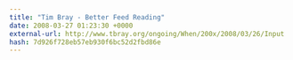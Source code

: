 ```yaml
---
title: "Tim Bray - Better Feed Reading"
date: 2008-03-27 01:23:30 +0000
external-url: http://www.tbray.org/ongoing/When/200x/2008/03/26/Input
hash: 7d926f728eb57eb930f6bc52d2fbd86e
---
```



